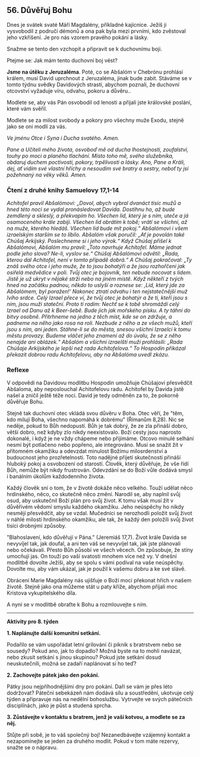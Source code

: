 ## 56. **Důvěřuj Bohu**

Dnes je svátek svaté Máří Magdalény, příkladné kajícnice. Ježíš ji vysvobodil z područí démonů a ona pak byla mezi prvními, kdo zvěstoval jeho vzkříšení. Je pro nás vzorem pravého pokání a lásky.

Snažme se tento den vzchopit a připravit se k duchovnímu boji.

Ptejme se: Jak mám tento duchovní boj vést?

**Jsme na útěku z Jeruzaléma**. Poté, co se Abšalóm v Chebrónu prohlásí králem, musí David uprchnout z Jeruzaléma, jinak bude zabit. Stáváme se v tomto týdnu svědky Davidových strastí, abychom poznali, že duchovní otcovství vyžaduje víru, odvahu, pokoru a důvěru..

Modlete se, aby vás Pán osvobodil od lenosti a přijali jste královské poslání, které vám svěřil.

Modlete se za milost svobody a pokory pro všechny muže Exodu, stejně jako se oni modlí za vás.

_Ve jménu Otce i Syna i Ducha svatého. Amen._

_Pane a Učiteli mého života, osvoboď mě od ducha lhostejnosti, zoufalství, touhy po moci a planého tlachání. Místo toho mě, svého služebníka, obdaruj duchem poctivosti, pokory, trpělivosti a lásky. Ano, Pane a Králi, dej, ať vidím své vlastní hříchy a nesoudím své bratry a sestry, neboť ty jsi požehnaný na věky věků. Amen._

### Čtení z druhé knihy Samuelovy 17,1-14

_Achítofel pravil Abšalómovi: „Dovol, abych vybral dvanáct tisíc mužů a hned této noci se vydal pronásledovat Davida. Dostihnu ho, až bude zemdlený a skleslý, a překvapím ho. Všechen lid, který je s ním, uteče a já osamoceného krále zabiji. Všechen lid obrátím k tobě; vrátí se všichni, až na muže, kterého hledáš. Všechen lid bude mít pokoj.“ Abšalómovi i všem izraelským starším se to líbilo. Abšalóm však poručil: „Ať je povolán také Chúšaj Arkijský. Poslechneme si i jeho výrok.“ Když Chúšaj přišel k Abšalómovi, Abšalóm mu pravil: „Toto navrhuje Achítofel. Máme jednat podle jeho slova? Ne-li, vyslov se.“ Chúšaj Abšalómovi odvětil: „Rada, kterou dal Achítofel, není v tomto případě dobrá.“ A Chúšaj pokračoval: „Ty znáš svého otce i jeho muže, že to jsou bohatýři a že jsou rozhořčeni jak osiřelá medvědice v poli. Tvůj otec je bojovník, ten nebude nocovat s lidem. Jistě je už ukryt v nějaké strži nebo na jiném místě. Když někteří z tvých hned na začátku padnou, někdo to uslyší a roznese se: ‚Lid, který jde za Abšalómem, byl poražen!‘ Nakonec ztratí odvahu i ten nejstatečnější muž lvího srdce. Celý Izrael přece ví, že tvůj otec je bohatýr a že ti, kteří jsou s ním, jsou muži stateční. Proto ti radím: Nechť se k tobě shromáždí celý Izrael od Danu až k Beer-šebě. Bude jich jak mořského písku. A ty táhni do bitvy osobně. Přitrhneme na jedno z těch míst, kde se on zdržuje, a padneme na něho jako rosa na roli. Nezbude z něho a ze všech mužů, kteří jsou s ním, ani jeden. Stáhne-li se do města, snesou všichni Izraelci k tomu městu provazy. Budeme vláčet jeho znamení až do úvalu, že se z něho nenajde ani oblázek.“ Abšalóm a všichni izraelští muži prohlásili: „Rada Chúšaje Arkijského je lepší než rada Achítofelova.“ To Hospodin přikázal překazit dobrou radu Achítofelovu, aby na Abšalóma uvedl zkázu._

### Reflexe

V odpovědi na Davidovu modlitbu Hospodin umožňuje Chúšajovi přesvědčit Abšaloma, aby neposlouchal Achitofelovu radu. Achitofel by Davida jistě našel a zničil ještě téže noci. David je tedy odměněn za to, že pokorně důvěřuje Bohu.

Stejně tak duchovní otec vkládá svou důvěru v Boha. Otec věří, že "těm, kdo milují Boha, všechno napomáhá k dobrému" (Římanům 8,28). Nic se neděje, pokud to Bůh nedopustí. Bůh je tak dobrý, že ze zla přináší dobro, větší dobro, než kdyby zlo nikdy neexistovalo. Boží cesty jsou naprosto dokonalé, i když je ne vždy chápeme nebo přijímáme. Otcovo minulé selhání nesmí být potlačeno nebo popřeno, ale integrováno. Musí se snažit žít v přítomném okamžiku a odevzdat minulost Božímu milosrdenství a budoucnost jeho prozřetelnosti. Toto nadějné přijetí skutečnosti přináší hluboký pokoj a osvobození od starostí. Člověk, který důvěřuje, že vše řídí Bůh, nemůže být nikdy frustrován. Odevzdání se do Boží vůle dodává smysl i banálním úkolům každodenního života.

Každý člověk sní o tom, že v životě dokáže něco velkého. Touží udělat něco hrdinského, něco, co skutečně něco změní. Narodil se, aby naplnil svůj osud, aby uskutečnil Boží plán pro svůj život. K tomu však musí žít v důvěřivém vědomí smyslu každého okamžiku. Jeho neúspěchy ho nikdy nesmějí přesvědčit, aby se vzdal. Mučedníci se nerozhodli položit svůj život v náhlé milosti hrdinského okamžiku, ale tak, že každý den položili svůj život tisíci drobnými způsoby.

"Blahoslavení, kdo důvěřují v Pána." (Jeremiáš 17,7). Život krále Davida se nevyvíjel tak, jak doufal, a ani ten váš se nevyvíjel tak, jak jste plánovali nebo očekávali. Přesto Bůh působí ve všech věcech. On způsobuje, že stíny umocňují jas. On touží po vaší svatosti mnohem více než vy. V dnešní modlitbě dovolte Ježíši, aby se spolu s vámi podíval na vaše neúspěchy. Dovolte mu, aby vám ukázal, jak je použil k vašemu dobru a ke své slávě.

Obrácení Marie Magdalény nás ujišťuje o Boží moci překonat hřích v našem životě. Stejně jako ona můžeme stát u paty kříže, abychom přijali moc Kristova vykupitelského díla.

A nyní se v modlitbě obraťte k Bohu a rozmlouvejte s ním.

---

**Aktivity pro 8. týden**

**1. Naplánujte další komunitní setkání.**

Podařilo se vám uspořádat letní grilování či piknik s bratrstvem nebo se sousedy? Pokud ano, jak to dopadlo? Možná byste na to mohli navázat, nebo zkusit setkání s jinou skupinou? Pokud jste setkání dosud neuskutečnili, možná se zadaří naplánovat si ho teď?

**2. Zachovejte pátek jako den pokání.**

Pátky jsou nejpříhodnějšími dny pro pokání. Daří se vám je přes léto dodržovat? Páteční sebekázeň nám dodává sílu a soustředění, ukotvuje celý týden a připravuje nás na nedělní bohoslužbu. Vytrvejte ve svých pátečních disciplínách, jako je půst a studená sprcha.

**3. Zůstávejte v kontaktu s bratrem, jenž je vaší kotvou, a modlete se za něj.**

Stůjte při sobě, je to váš společný boj! Nezanedbávejte vzájemný kontakt a nezapomínejte se jeden za druhého modlit. Pokud v tom máte rezervy, snažte se o nápravu.
